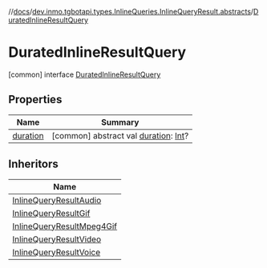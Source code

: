 //[docs](../../../index.md)/[dev.inmo.tgbotapi.types.InlineQueries.InlineQueryResult.abstracts](../index.md)/[DuratedInlineResultQuery](index.md)



# DuratedInlineResultQuery  
 [common] interface [DuratedInlineResultQuery](index.md)   


## Properties  
  
|  Name |  Summary | 
|---|---|
| <a name="dev.inmo.tgbotapi.types.InlineQueries.InlineQueryResult.abstracts/DuratedInlineResultQuery/duration/#/PointingToDeclaration/"></a>[duration](duration.md)| <a name="dev.inmo.tgbotapi.types.InlineQueries.InlineQueryResult.abstracts/DuratedInlineResultQuery/duration/#/PointingToDeclaration/"></a> [common] abstract val [duration](duration.md): [Int](https://kotlinlang.org/api/latest/jvm/stdlib/kotlin/-int/index.html)?   <br>|


## Inheritors  
  
|  Name | 
|---|
| <a name="dev.inmo.tgbotapi.types.InlineQueries.InlineQueryResult.abstracts.results.audio/InlineQueryResultAudio///PointingToDeclaration/"></a>[InlineQueryResultAudio](../../dev.inmo.tgbotapi.types.InlineQueries.InlineQueryResult.abstracts.results.audio/-inline-query-result-audio/index.md)|
| <a name="dev.inmo.tgbotapi.types.InlineQueries.InlineQueryResult.abstracts.results.gif/InlineQueryResultGif///PointingToDeclaration/"></a>[InlineQueryResultGif](../../dev.inmo.tgbotapi.types.InlineQueries.InlineQueryResult.abstracts.results.gif/-inline-query-result-gif/index.md)|
| <a name="dev.inmo.tgbotapi.types.InlineQueries.InlineQueryResult.abstracts.results.mpeg4gif/InlineQueryResultMpeg4Gif///PointingToDeclaration/"></a>[InlineQueryResultMpeg4Gif](../../dev.inmo.tgbotapi.types.InlineQueries.InlineQueryResult.abstracts.results.mpeg4gif/-inline-query-result-mpeg4-gif/index.md)|
| <a name="dev.inmo.tgbotapi.types.InlineQueries.InlineQueryResult.abstracts.results.video/InlineQueryResultVideo///PointingToDeclaration/"></a>[InlineQueryResultVideo](../../dev.inmo.tgbotapi.types.InlineQueries.InlineQueryResult.abstracts.results.video/-inline-query-result-video/index.md)|
| <a name="dev.inmo.tgbotapi.types.InlineQueries.InlineQueryResult.abstracts.results.voice/InlineQueryResultVoice///PointingToDeclaration/"></a>[InlineQueryResultVoice](../../dev.inmo.tgbotapi.types.InlineQueries.InlineQueryResult.abstracts.results.voice/-inline-query-result-voice/index.md)|

